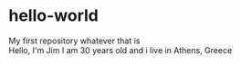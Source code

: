 # hello-world
My first repository whatever that is</br>
Hello, I'm Jim I am 30 years old and i live in Athens, Greece
